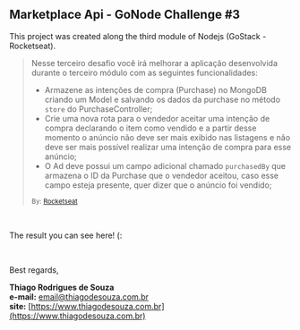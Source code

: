 ## Marketplace Api - GoNode Challenge #3

This project was created along the third module of Nodejs (GoStack - Rocketseat).

> Nesse terceiro desafio você irá melhorar a aplicação desenvolvida durante o terceiro módulo com as seguintes funcionalidades:
>
> - Armazene as intenções de compra (Purchase) no MongoDB criando um Model e salvando os dados da purchase no método `store` do PurchaseController;
> - Crie uma nova rota para o vendedor aceitar uma intenção de compra declarando o item como vendido e a partir desse momento o anúncio não deve ser mais exibido nas listagens e não deve ser mais possível realizar uma intenção de compra para esse anúncio;
> - O Ad deve possui um campo adicional chamado `purchasedBy` que armazena o ID da Purchase que o vendedor aceitou, caso esse campo esteja presente, quer dizer que o anúncio foi vendido;
>
> <small>By: [Rocketseat](https://rocketseat.com.br/) </small>

<br />

The result you can see here! (:

<br />

Best regards,

**Thiago Rodrigues de Souza** \
**e-mail:** email@thiagodesouza.com.br \
**site:** [https://www.thiagodesouza.com.br](https://www.thiagodesouza.com.br)
